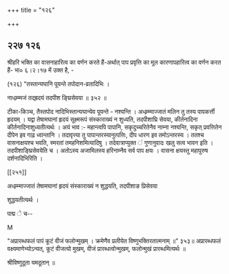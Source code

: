 +++
title = "१२६"

+++


## २२७ १२६
श्रीहरि भक्ति का वासनाहारित्व का वर्णन करते हैं-अर्थात् पाप प्रवृत्ति का मूल कारणापहारित्व का वर्णन करत हैं- भा० ६।२।१७ में उक्त है, - 

(१२६) "तस्तान्यघानि पूयन्ते तपोदान-व्रतादिभिः । 

नाधम्र्म्मजं तद्ह्रदयं तदपीश ङ्घ्रिसेवया ॥ ३५२ ॥ 

टीका-किञ्च, तैस्तपोद नादिभिस्तान्यघान्येव पूयन्ते - नश्यन्ति । अधम्र्म्माज्जातं मलिन तु तस्य पापकर्त्ती हृदयम् । यद्वा तेषामघानां हृदयं सूक्ष्मरूपं संस्काराख्यं न शुध्यति, तदपीशाघ्रि सेवया, कीर्तनादिना कीर्तनादिनाशुध्यतीत्यर्थः । अयं भाव :- महान्त्वपि पापानि, सकृदुच्चरितेनैव नाम्ना नश्यन्ति, सकृत् प्रवत्तितेन दीपेन इव गाढ़ ध्वान्तानि । तदावृत्त्या तु पापान्तरस्यानुत्पत्तिः, दीप धारण इव तमोऽन्तरस्य । ततश्च वासनाक्षयश्च भवति, स्मरतां तमहनिशमित्यादिषु । तदेवात्राप्युक्त ं गुणानुवादः खलु सत्व भावन इति । तदपीशाङ्घ्रिसेवयेति च । अतोऽस्य अजामिलस्य हरिनाम्नैव सर्व पाप क्षयः । वासना क्षयस्तु महापुरुष दर्शनादिभिरिति । 



[[२५१]]

अधम्र्म्माज्जातं तेषामघानां हृदयं संस्काराख्यं न शुद्धयति, तदपीशाङ प्रिसेवया 

शुद्धयतीत्यर्थः । 

पाद्म े च-- 

M 

"अप्रारब्धफलं पापं कूटं वीजं फलोन्मुखम् । क्रमेणैव प्रलीयेत विष्णुभक्तिरतात्मनाम् ॥” ३५३॥ अप्रारब्धफलं वक्ष्यमाणेभ्योऽन्यत्, कूटं वीजत्यो मुखम्, वीजं प्रारब्धत्वोन्मुखम्, फलोन्मुखं प्रारब्धमित्यर्थः ॥ 

श्रीविष्णुदूता यमदूतान् ॥ 
